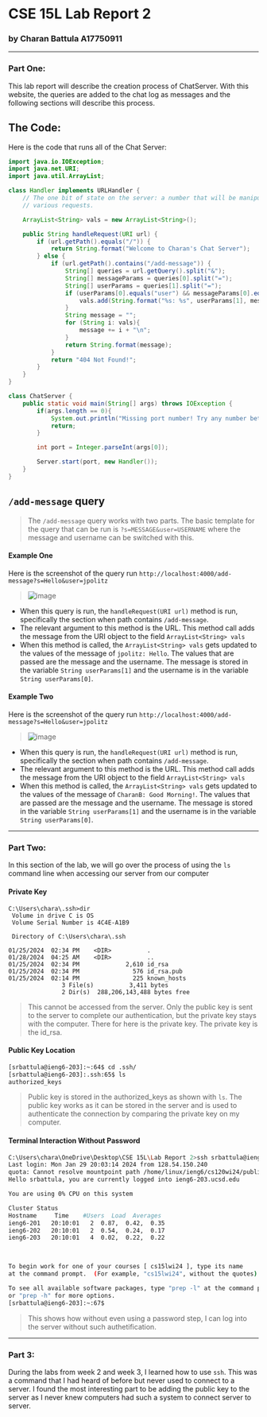 # CSE 15L Lab Report 2
### by Charan Battula A17750911

---
### Part One: 
This lab report will describe the creation process of ChatServer.  With this website, the queries are added to the chat log as messages and the following sections will describe this process. 

## The Code:
Here is the code that runs all of the Chat Server:
```java
import java.io.IOException;
import java.net.URI;
import java.util.ArrayList;

class Handler implements URLHandler {
    // The one bit of state on the server: a number that will be manipulated by
    // various requests.

    ArrayList<String> vals = new ArrayList<String>();

    public String handleRequest(URI url) {
        if (url.getPath().equals("/")) {
            return String.format("Welcome to Charan's Chat Server");
        } else {
            if (url.getPath().contains("/add-message")) {
                String[] queries = url.getQuery().split("&");
                String[] messageParams = queries[0].split("=");
                String[] userParams = queries[1].split("=");
                if (userParams[0].equals("user") && messageParams[0].equals("s")) {
                    vals.add(String.format("%s: %s", userParams[1], messageParams[1]));
                }
                String message = "";
                for (String i: vals){
                    message += i + "\n";
                }
                return String.format(message);
            }
            return "404 Not Found!";
        }
    }
}

class ChatServer {
    public static void main(String[] args) throws IOException {
        if(args.length == 0){
            System.out.println("Missing port number! Try any number between 1024 to 49151");
            return;
        }

        int port = Integer.parseInt(args[0]);

        Server.start(port, new Handler());
    }
}

```

## `/add-message` query
> The `/add-message` query works with two parts. The basic template for the query that can be run is `?s=MESSAGE&user=USERNAME` where the message and username can be switched with this.

#### Example One
Here is the screenshot of the query run `http://localhost:4000/add-message?s=Hello&user=jpolitz`
> ![image](https://github.com/Chana-Battura/cse15l-lab-report2/assets/39713790/0a2674cd-76f1-41e2-b496-c8e2b7adefed)
- When this query is run, the `handleRequest(URI url)` method is run, specifically the section when path contains `/add-message`.
- The relevant argument to this method is the URL.  This method call adds the message from the URI object to the field `ArrayList<String> vals`
- When this method is called, the `ArrayList<String> vals` gets updated to the values of the message of `jpolitz: Hello`.  The values that are passed are the message and the username.  The message is stored in the variable `String userParams[1]` and the username is in the variable `String userParams[0]`.  

#### Example Two
Here is the screenshot of the query run `http://localhost:4000/add-message?s=Hello&user=jpolitz`
> ![image](https://github.com/Chana-Battura/cse15l-lab-report2/assets/39713790/d4d72123-2a83-42ff-9b43-5aba2b360ba6)
- When this query is run, the `handleRequest(URI url)` method is run, specifically the section when path contains `/add-message`.
- The relevant argument to this method is the URL.  This method call adds the message from the URI object to the field `ArrayList<String> vals`
- When this method is called, the `ArrayList<String> vals` gets updated to the values of the message of `CharanB: Good Morning!`.  The values that are passed are the message and the username.  The message is stored in the variable `String userParams[1]` and the username is in the variable `String userParams[0]`.

  
---
### Part Two:
In this section of the lab, we will go over the process of using the `ls` command line when accessing our server from our computer

#### Private Key
```
C:\Users\chara\.ssh>dir
 Volume in drive C is OS
 Volume Serial Number is 4C4E-A1B9

 Directory of C:\Users\chara\.ssh

01/25/2024  02:34 PM    <DIR>          .
01/28/2024  04:25 AM    <DIR>          ..
01/25/2024  02:34 PM             2,610 id_rsa
01/25/2024  02:34 PM               576 id_rsa.pub
01/25/2024  02:14 PM               225 known_hosts
               3 File(s)          3,411 bytes
               2 Dir(s)  288,206,143,488 bytes free
```

> This cannot be accessed from the server.  Only the public key is sent to the server to complete our authentication, but the private key stays with the computer.  There for here is the private key.  The private key is the id_rsa.


#### Public Key Location
``` bash
[srbattula@ieng6-203]:~:64$ cd .ssh/
[srbattula@ieng6-203]:.ssh:65$ ls
authorized_keys
```

> Public key is stored in the authorized_keys as shown with `ls`.  The public key works as it can be stored in the server and is used to authenticate the connection by comparing the private key on my computer.

#### Terminal Interaction Without Password
```bash
C:\Users\chara\OneDrive\Desktop\CSE 15L\Lab Report 2>ssh srbattula@ieng6.ucsd.edu
Last login: Mon Jan 29 20:03:14 2024 from 128.54.150.240
quota: Cannot resolve mountpoint path /home/linux/ieng6/cs120wi24/public/.snapshot/daily.2023-12-28_0010: Stale file handle
Hello srbattula, you are currently logged into ieng6-203.ucsd.edu

You are using 0% CPU on this system

Cluster Status 
Hostname     Time    #Users  Load  Averages  
ieng6-201   20:10:01   2  0.87,  0.42,  0.35
ieng6-202   20:10:01   2  0.54,  0.24,  0.17
ieng6-203   20:10:01   4  0.02,  0.22,  0.22

 

To begin work for one of your courses [ cs15lwi24 ], type its name       
at the command prompt.  (For example, "cs15lwi24", without the quotes).  

To see all available software packages, type "prep -l" at the command prompt,
or "prep -h" for more options.
[srbattula@ieng6-203]:~:67$ 
```

> This shows how without even using a password step, I can log into the server without such authetification.

---
### Part 3:
During the labs from week 2 and week 3, I learned how to use `ssh`.  This was a command that I had heard of before but never used to connect to a server.  I found the most interesting part to be adding the public key to the server as I never knew computers had such a system to connect server to server.

